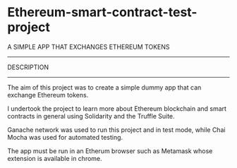 # Ethereum-smart-contract-test-project
A SIMPLE APP THAT EXCHANGES ETHEREUM TOKENS

***********************************************************************************
DESCRIPTION
***********************************************************************************

The aim of this project was to create a simple dummy app that can exchange Ethereum
tokens.

I undertook the project to learn more about Ethereum blockchain and smart 
contracts in general using Solidarity and the Truffle Suite.

Ganache network was used to run this project and in test mode, while Chai Mocha
was used for automated testing.

The app must be run in an Etherum browser such as Metamask whose extension is 
available in chrome.

